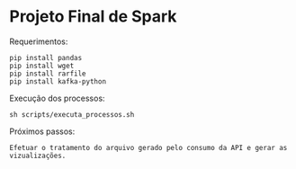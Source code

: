 # Projeto Final de Spark

Requerimentos:

```
pip install pandas
pip install wget
pip install rarfile
pip install kafka-python
```


Execução dos processos:

```
sh scripts/executa_processos.sh
```


Próximos passos:

```
Efetuar o tratamento do arquivo gerado pelo consumo da API e gerar as vizualizações.
```